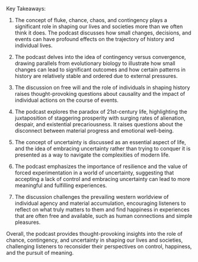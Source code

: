 Key Takeaways:

1. The concept of fluke, chance, chaos, and contingency plays a significant role in shaping our lives and societies more than we often think it does. The podcast discusses how small changes, decisions, and events can have profound effects on the trajectory of history and individual lives.

2. The podcast delves into the idea of contingency versus convergence, drawing parallels from evolutionary biology to illustrate how small changes can lead to significant outcomes and how certain patterns in history are relatively stable and ordered due to external pressures.

3. The discussion on free will and the role of individuals in shaping history raises thought-provoking questions about causality and the impact of individual actions on the course of events.

4. The podcast explores the paradox of 21st-century life, highlighting the juxtaposition of staggering prosperity with surging rates of alienation, despair, and existential precariousness. It raises questions about the disconnect between material progress and emotional well-being.

5. The concept of uncertainty is discussed as an essential aspect of life, and the idea of embracing uncertainty rather than trying to conquer it is presented as a way to navigate the complexities of modern life.

6. The podcast emphasizes the importance of resilience and the value of forced experimentation in a world of uncertainty, suggesting that accepting a lack of control and embracing uncertainty can lead to more meaningful and fulfilling experiences.

7. The discussion challenges the prevailing western worldview of individual agency and material accumulation, encouraging listeners to reflect on what truly matters to them and find happiness in experiences that are often free and available, such as human connections and simple pleasures.

Overall, the podcast provides thought-provoking insights into the role of chance, contingency, and uncertainty in shaping our lives and societies, challenging listeners to reconsider their perspectives on control, happiness, and the pursuit of meaning.